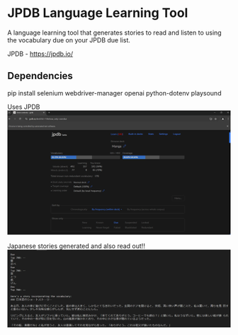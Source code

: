 # JPDB Language Learning Tool

A language learning tool that generates stories to read and listen to using the vocabulary due on your JPDB due list.

JPDB - https://jpdb.io/


## Dependencies
pip install selenium webdriver-manager openai python-dotenv playsound


Uses JPDB
![alt text](/images/pic1.png)

Japanese stories generated and also read out!!
![alt text](/images/pic2.png)